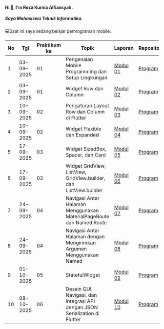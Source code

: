 #### Hi 👋, I'm Reza Kurnia Alfiansyah. 
##### Saya Mahasiswa Teknik Informatika.

💻Saat ini saya sedang belajar pemrograman mobile:

| No  | Tgl  | Praktikum ke  | Topik  | Laporan | Repository |
| ------------ | ------------ | ------------ | ------------ | ------------ | ------------ | 
|  1 | 03-09-2025  | 01  | Pengenalan Mobile Programming dan Setup Lingkungan  | [Modul 01](https://docs.google.com/document/d/1VifFkMPcs91AfsCsb-NVjxN8Zj5Zv9ud/edit?usp=drive_link&ouid=116537519588990479462&rtpof=true&sd=true) | [Program](https://github.com/4ZERRR/Modul-1/tree/main/coba) |
|  2 | 03-09-2025  | 01  | Widget Row dan Column  | [Modul 02](https://docs.google.com/document/d/1kok9oWWhVA6rZbpLKDmEQWgcmXNVyzhM/edit?usp=drive_link&ouid=116537519588990479462&rtpof=true&sd=true) | [Program](https://github.com/4ZERRR/Modul-1/tree/main/row_and_column) |
|  3 | 10-09-2025  | 02  | Pengaturan Layout Row dan Column di Flutter  | [Modul 03](https://docs.google.com/document/d/1NeLod7GySgvsGoDHUgF5f_2Tq403t97R/edit?usp=drive_link&ouid=116537519588990479462&rtpof=true&sd=true) | [Program](https://github.com/4ZERRR/Modul-1/tree/main/alignment) |
|  4 | 10-09-2025  | 02  | Widget Flexible dan Expanded  | [Modul 04](https://docs.google.com/document/d/19GOaktkFoFp82SYb0iYMpybaSMcLlI0o/edit?usp=drive_link&ouid=116537519588990479462&rtpof=true&sd=true) | [Program](https://github.com/4ZERRR/Modul-1/tree/main/modul4) |
|  5 | 17-09-2025  | 03  | Widget SizedBox, Spacer, dan Card  | [Modul 05](https://docs.google.com/document/d/1AAkiTD2HV4_R9vzwyAY2nhfIH7KAeHhR/edit?usp=drive_link&ouid=116537519588990479462&rtpof=true&sd=true) | [Program](https://github.com/4ZERRR/Modul-1/tree/main/modul5) |
|  6 | 17-09-2025  | 03  | Widget GridView, ListView, GridView.builder, dan ListView.builder  | [Modul 06](https://docs.google.com/document/d/1kDpz79V36EJTwh0n7SJ5BCtkQvt0IBpM/edit?usp=drive_link&ouid=116537519588990479462&rtpof=true&sd=true) | [Program](https://github.com/4ZERRR/Modul-1/tree/main/modul6) |
|  7 | 24-09-2025  | 04  | Navigasi Antar Halaman Menggunakan MaterialPageRoute dan Named Route  | [Modul 07](https://docs.google.com/document/d/1CCDxhv8Tg8z5EdLYZ11vDrza0F_5GhFK/edit?usp=sharing&ouid=116537519588990479462&rtpof=true&sd=true) | [Program](https://github.com/4ZERRR/Program-Prak-Mobile/tree/main/modul7) |
|  8 | 24-09-2025  | 04  | Navigasi Antar Halaman dengan Mengirimkan Argumen Menggunakan Named  | [Modul 08](https://docs.google.com/document/d/1lBvSc5a0bxmXImUsvqYMVEXtlWnQP-nM/edit?usp=drive_link&ouid=116537519588990479462&rtpof=true&sd=true) | [Program](https://github.com/4ZERRR/Program-Prak-Mobile/tree/main/modul8) |
|  9 | 01-10-2025  | 05  | StatefulWidget  | [Modul 09](https://docs.google.com/document/d/16m9TIjWVGmQ2Yp33JsAUb2S7bMQEJ1uE/edit?usp=drive_link&ouid=116537519588990479462&rtpof=true&sd=true) | [Program](https://github.com/4ZERRR/Program-Prak-Mobile/tree/main/modul9) |
  10 | 08-10-2025  | 06  | Desain GUI, Navigasi, dan Integrasi API dengan JSON Serialization di Flutter  | [Modul 10]() | [Program]() |
